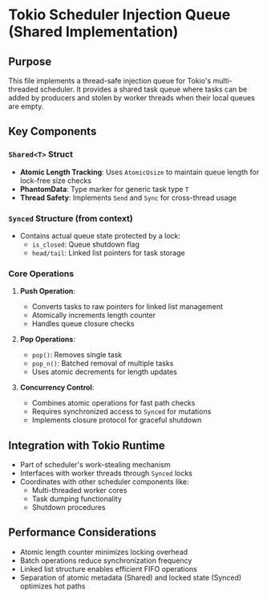 # Tokio Scheduler Injection Queue (Shared Implementation)

## Purpose
This file implements a thread-safe injection queue for Tokio's multi-threaded scheduler. It provides a shared task queue where tasks can be added by producers and stolen by worker threads when their local queues are empty.

## Key Components

### `Shared<T>` Struct
- **Atomic Length Tracking**: Uses `AtomicUsize` to maintain queue length for lock-free size checks
- **PhantomData**: Type marker for generic task type `T`
- **Thread Safety**: Implements `Send` and `Sync` for cross-thread usage

### `Synced` Structure (from context)
- Contains actual queue state protected by a lock:
  - `is_closed`: Queue shutdown flag
  - `head/tail`: Linked list pointers for task storage

### Core Operations
1. **Push Operation**:
   - Converts tasks to raw pointers for linked list management
   - Atomically increments length counter
   - Handles queue closure checks

2. **Pop Operations**:
   - `pop()`: Removes single task
   - `pop_n()`: Batched removal of multiple tasks
   - Uses atomic decrements for length updates

3. **Concurrency Control**:
   - Combines atomic operations for fast path checks
   - Requires synchronized access to `Synced` for mutations
   - Implements closure protocol for graceful shutdown

## Integration with Tokio Runtime
- Part of scheduler's work-stealing mechanism
- Interfaces with worker threads through `Synced` locks
- Coordinates with other scheduler components like:
  - Multi-threaded worker cores
  - Task dumping functionality
  - Shutdown procedures

## Performance Considerations
- Atomic length counter minimizes locking overhead
- Batch operations reduce synchronization frequency
- Linked list structure enables efficient FIFO operations
- Separation of atomic metadata (Shared) and locked state (Synced) optimizes hot paths
